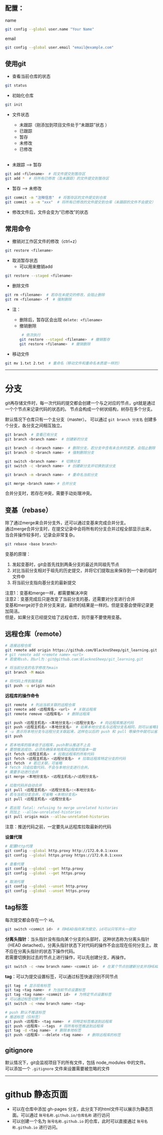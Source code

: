 ## 配置： ##  
name  
```bash
git config --global user.name "Your Name"
```

email  
```bash
git config --global user.email "email@example.com"
```

## 使用git ##
- 查看当前仓库的状态
```bash
git status
```

- 初始化仓库 
```bash
git init
```

- 文件状态
  - 未跟踪（刚添加到项目文件处于“未跟踪”状态  ）
  - 已跟踪
  - 暂存
  - 未修改
  - 已修改  
  <br>

- 未跟踪 --> 暂存  
```bash
git add <filename>  # 将文件提交到暂存区
git add *  # 将所有已修改（及未跟踪）的文件提交到暂存区
```

- 暂存 --> 未修改  
```bash
git commit -m "注释信息"  # 将暂存区的文件提交到仓库
git commit -a -m "xxx"  # 将所有已修改的文件提交到仓库（未跟踪的文件不会提交）
```

- 修改文件后，文件会变为“已修改”的状态

## 常用命令 ##
- 撤销对工作区文件的修改（ctrl+z）
```bash
git restore <filename>
```

- 取消暂存状态
  - 可以用来撤销add
```bash
git restore --staged <filename>
```

- 删除文件
```bash
git rm <filename>  # 若存在未提交的修改，会阻止删除
git rm <filename> -f  # 强制删除
```
- 注：  
  - 删除后，暂存区会出现 `delete: <filename>`
  - 撤销删除
    ```bash
     # 依次执行
    git restore --staged <filename>  # 撤销暂存
    git restore <filename>  # 撤销删除
    ```

- 移动文件
```bash
git mv 1.txt 2.txt  # 重命名（移动文件和重命名本质是一样的）
```
<hr>

# 分支
git再存储文件时，每一次代码的提交都会创建一个与之对应的节点，git就是通过一个个节点来记录代码的状态的。
节点会构成一个树状结构，树存在多个分支。

默认情况下仓库只有一个主分支（master）。
可以通过 `git branch 分支名` 创建多个分支，各分支之间相互独立。

```bash
git branch  # 查看已有分支
git branch <branch name>  # 创建新的分支

git branch -d <branch name>  # 删除分支，若分支中含有未合并的变更，会阻止删除
git branch -D <branch name>  # 强制删除分支

git switch <branch name>  # 切换分支
git switch -c <branch name>  # 创建新分支并切换到该分支

git branch -m <branch name>  # 重命名当前分支

git merge <branch name> # 合并分支
```
合并分支时，若存在冲突，需要手动处理冲突。  

## 变基（rebase）
除了通过merge来合并分支外，还可以通过变基来完成合并分支。  
通过merge合并分支时，在提交记录中会将所有的分支合并过程全部显示出来，当合并操作较多时，记录会非常复杂。  
```bash
git rebase <base branch>
```
变基的原理：
1. 发起变基时，git会首先找到两条分支的最近共同祖先节点
2. 对比当前分支相对于祖先的历史提交，并将它们提取出来保存到一个新的临时文件中
3. 将当前分支指向基分支的最新提交  

注意1：变基和merge一样，都需要解决冲突  
注意2：变基完成后只是改变了当前分支的基，还需要对分支进行合并  
变基和merge对于合并分支来说，最终的结果是一样的。但是变基会使得记录更加简洁。  
但是，如果分支已经提交给了远程仓库，则尽量不要使用变基。

## 远程仓库（remote）
```bash
# 连接远程仓库
git remote add origin https://github.com/BlacknoSheep/git_learning.git
# git remote add <remote name> <url>
# 若使用ssh，则url为：git@github.com:BlacknoSheep/git_learning.git

# 将当前分支的名字修改为main
git branch -M main

# 将代码上传到服务器
git push -u origin main
```

**远程库的操作命令**
```bash
git remote  # 列出当前关联的远程仓库
git remote add <远程库名> <url>  # 关联远程库
git remote remove <远程库名>  # 删除远程库

git push <远程主机名> <本地分支名>:<远程分支名>  # 向远程库推送代码
git push <远程主机名> <本地分支名>  # 如果本地分支名与远程分支名相同，则可以省略冒号：
# -u 表示将本地分支与远程分支关联起来，这样在以后的 push 和 pull 等操作中就可以省略远程主机名（及远程分支名）和本地分支名，即可直接使用
git push

# 若本地库的版本低于远程库，push默认推送不上去
# 要想推送成功，必须先确保本地库和远程库的版本一致
git fetch <远程主机名>  # 拉取远程库的所有代码
git fetch <远程主机名> <远程分支名>  # 拉取远程库特定分支的代码
git fetch  # 若已关联，可省略
# fetch 只会拉取代码，不会与本地分支进行合并。
# 需要手动进行合并
git merge <本地分支名> <远程主机名>/<远程分支名>

# 拉取代码并自动合并
git pull <远程主机名> <远程分支名>:<本地分支名>
# 若与当前分支合并，可省略 <本地分支名>
git pull <远程主机名> <远程分支名>

# 若出现 fatal: refusing to merge unrelated histories
# 则加上 --allow-unrelated-histories
git pull origin main --allow-unrelated-histories
```
注意：推送代码之前，一定要先从远程库拉取最新的代码

**设置代理**

```bash
# 配置http代理
git config --global http.proxy http://172.0.0.1:xxxx
git config --global https.proxy https://172.0.0.1:xxxx

# 查看代理
git config --global --get http.proxy
git config --global --get https.proxy

# 取消代理
git config --global --unset http.proxy
git config --global --unset https.proxy
```



## tag标签
每次提交都会存在一个 id。
```bash
git switch <commit id>  # 将HEAD指向某次提交，id可以只写开头一部分
```
**分离头指针**：当头指针没有指向某个分支的头部时，这种状态称为分离头指针（HEAD detached）。分离头指针状态下对代码的操作不会出现在任何分支上。故不应在分离头指针的状态下操作代码。  
若需要切换到过去的节点上进行操作，可以先创建分支，再操作。
```bash
git switch -c <new branch name> <commit id>  # 在某个节点创建新分支并将HEAD指向该分支
```
**tag**：可以为提交设置标签，可以通过标签快速识别不同节点
```bash
git tag  # 显示现有标签
git tag <tag name>  # 为当前节点设置标签
git tag <tag name> <commit id>  # 为特定节点设置标签
# 可以通过标签切换节点
git switch -c <new branch name> <tag>

# push 默认不推送标签
# 推送标签（仅标签）
git push <远程库> <tag name>  # 将特定标签推送到远程库
git push <远程库> --tags  # 将所有标签推送到远程库
git tag -d <tag name>  # 删除本地标签
git push <远程库> --delete <tag name>  # 删除远程库的标签
```

## gitignore
默认情况下，git会监视项目下的所有文件，包括 node_modules 中的文件。  
可以添加一个 `.gitignore` 文件来设置需要被忽略的文件

<hr>

# github 静态页面
- 可以在仓库中添加 gh-pages 分支，此分支下的html文件可以展示为静态页面。可以通过 `账号名称.github.io/仓库名称` 进行访问
- 可以创建一个名为 `账号名称.github.io` 的仓库，此时可以直接通过 `账号名称.github.io` 进行访问。
